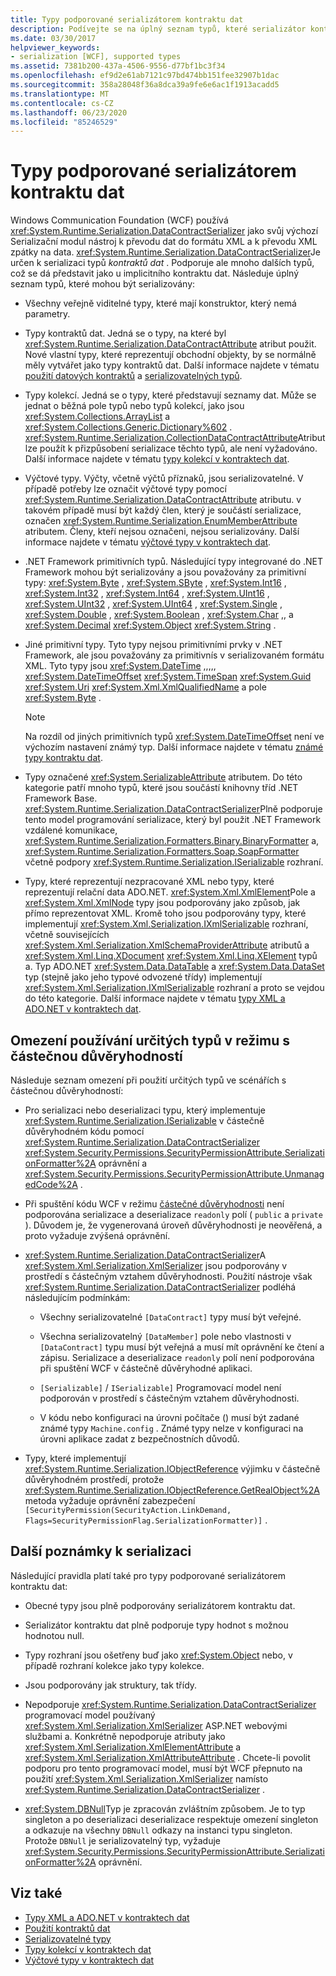 ```yaml
---
title: Typy podporované serializátorem kontraktu dat
description: Podívejte se na úplný seznam typů, které serializátor kontraktu dat WCF podporuje pro serializaci a deserializaci.
ms.date: 03/30/2017
helpviewer_keywords:
- serialization [WCF], supported types
ms.assetid: 7381b200-437a-4506-9556-d77bf1bc3f34
ms.openlocfilehash: ef9d2e61ab7121c97bd474bb151fee32907b1dac
ms.sourcegitcommit: 358a28048f36a8dca39a9fe6e6ac1f1913acadd5
ms.translationtype: MT
ms.contentlocale: cs-CZ
ms.lasthandoff: 06/23/2020
ms.locfileid: "85246529"
---
```

# <a name="types-supported-by-the-data-contract-serializer"></a>Typy podporované serializátorem kontraktu dat

Windows Communication Foundation (WCF) používá <xref:System.Runtime.Serialization.DataContractSerializer> jako svůj výchozí Serializační modul nástroj k převodu dat do formátu XML a k převodu XML zpátky na data. <xref:System.Runtime.Serialization.DataContractSerializer>Je určen k serializaci typů *kontraktů dat* . Podporuje ale mnoho dalších typů, což se dá představit jako u implicitního kontraktu dat. Následuje úplný seznam typů, které mohou být serializovány:

- Všechny veřejně viditelné typy, které mají konstruktor, který nemá parametry.

- Typy kontraktů dat. Jedná se o typy, na které byl <xref:System.Runtime.Serialization.DataContractAttribute> atribut použit. Nové vlastní typy, které reprezentují obchodní objekty, by se normálně měly vytvářet jako typy kontraktů dat. Další informace najdete v tématu [použití datových kontraktů](using-data-contracts.md) a [serializovatelných typů](serializable-types.md).

- Typy kolekcí. Jedná se o typy, které představují seznamy dat. Může se jednat o běžná pole typů nebo typů kolekcí, jako jsou <xref:System.Collections.ArrayList> a <xref:System.Collections.Generic.Dictionary%602> . <xref:System.Runtime.Serialization.CollectionDataContractAttribute>Atribut lze použít k přizpůsobení serializace těchto typů, ale není vyžadováno. Další informace najdete v tématu [typy kolekcí v kontraktech dat](collection-types-in-data-contracts.md).

- Výčtové typy. Výčty, včetně výčtů příznaků, jsou serializovatelné. V případě potřeby lze označit výčtové typy pomocí <xref:System.Runtime.Serialization.DataContractAttribute> atributu. v takovém případě musí být každý člen, který je součástí serializace, označen <xref:System.Runtime.Serialization.EnumMemberAttribute> atributem. Členy, kteří nejsou označeni, nejsou serializovány. Další informace najdete v tématu [výčtové typy v kontraktech dat](enumeration-types-in-data-contracts.md).

- .NET Framework primitivních typů. Následující typy integrované do .NET Framework mohou být serializovány a jsou považovány za primitivní typy: <xref:System.Byte> , <xref:System.SByte> , <xref:System.Int16> , <xref:System.Int32> , <xref:System.Int64> , <xref:System.UInt16> , <xref:System.UInt32> , <xref:System.UInt64> , <xref:System.Single> , <xref:System.Double> , <xref:System.Boolean> , <xref:System.Char> ,, a <xref:System.Decimal> <xref:System.Object> <xref:System.String> .

- Jiné primitivní typy. Tyto typy nejsou primitivními prvky v .NET Framework, ale jsou považovány za primitivnís v serializovaném formátu XML. Tyto typy jsou <xref:System.DateTime> ,,,,, <xref:System.DateTimeOffset> <xref:System.TimeSpan> <xref:System.Guid> <xref:System.Uri> <xref:System.Xml.XmlQualifiedName> a pole <xref:System.Byte> .

  > [!NOTE]
  > Na rozdíl od jiných primitivních typů <xref:System.DateTimeOffset> není ve výchozím nastavení známý typ. Další informace najdete v tématu [známé typy kontraktu dat](data-contract-known-types.md).

- Typy označené <xref:System.SerializableAttribute> atributem. Do této kategorie patří mnoho typů, které jsou součástí knihovny tříd .NET Framework Base. <xref:System.Runtime.Serialization.DataContractSerializer>Plně podporuje tento model programování serializace, který byl použit .NET Framework vzdálené komunikace, <xref:System.Runtime.Serialization.Formatters.Binary.BinaryFormatter> a, <xref:System.Runtime.Serialization.Formatters.Soap.SoapFormatter> včetně podpory <xref:System.Runtime.Serialization.ISerializable> rozhraní.

- Typy, které reprezentují nezpracované XML nebo typy, které reprezentují relační data ADO.NET. <xref:System.Xml.XmlElement>Pole a <xref:System.Xml.XmlNode> typy jsou podporovány jako způsob, jak přímo reprezentovat XML. Kromě toho jsou podporovány typy, které implementují <xref:System.Xml.Serialization.IXmlSerializable> rozhraní, včetně souvisejících <xref:System.Xml.Serialization.XmlSchemaProviderAttribute> atributů a <xref:System.Xml.Linq.XDocument> <xref:System.Xml.Linq.XElement> typů a. Typ ADO.NET <xref:System.Data.DataTable> a <xref:System.Data.DataSet> typ (stejně jako jeho typové odvozené třídy) implementují <xref:System.Xml.Serialization.IXmlSerializable> rozhraní a proto se vejdou do této kategorie. Další informace najdete v tématu [typy XML a ADO.NET v kontraktech dat](xml-and-ado-net-types-in-data-contracts.md).

## <a name="limitations-of-using-certain-types-in-partial-trust-mode"></a>Omezení používání určitých typů v režimu s částečnou důvěryhodností

Následuje seznam omezení při použití určitých typů ve scénářích s částečnou důvěryhodností:

- Pro serializaci nebo deserializaci typu, který implementuje <xref:System.Runtime.Serialization.ISerializable> v částečně důvěryhodném kódu pomocí <xref:System.Runtime.Serialization.DataContractSerializer> <xref:System.Security.Permissions.SecurityPermissionAttribute.SerializationFormatter%2A> oprávnění a <xref:System.Security.Permissions.SecurityPermissionAttribute.UnmanagedCode%2A> .

- Při spuštění kódu WCF v režimu [částečné důvěryhodnosti](partial-trust.md) není podporována serializace a deserializace `readonly` polí ( `public` a `private` ). Důvodem je, že vygenerovaná úroveň důvěryhodnosti je neověřená, a proto vyžaduje zvýšená oprávnění.

- <xref:System.Runtime.Serialization.DataContractSerializer>A <xref:System.Xml.Serialization.XmlSerializer> jsou podporovány v prostředí s částečným vztahem důvěryhodnosti. Použití nástroje však <xref:System.Runtime.Serialization.DataContractSerializer> podléhá následujícím podmínkám:

  - Všechny serializovatelné `[DataContract]` typy musí být veřejné.

  - Všechna serializovatelný `[DataMember]` pole nebo vlastnosti v `[DataContract]` typu musí být veřejná a musí mít oprávnění ke čtení a zápisu. Serializace a deserializace `readonly` polí není podporována při spuštění WCF v částečně důvěryhodné aplikaci.

  - `[Serializable]` / `ISerializable]` Programovací model není podporován v prostředí s částečným vztahem důvěryhodnosti.

  - V kódu nebo konfiguraci na úrovni počítače () musí být zadané známé typy `Machine.config` . Známé typy nelze v konfiguraci na úrovni aplikace zadat z bezpečnostních důvodů.

- Typy, které implementují <xref:System.Runtime.Serialization.IObjectReference> výjimku v částečně důvěryhodném prostředí, protože <xref:System.Runtime.Serialization.IObjectReference.GetRealObject%2A> metoda vyžaduje oprávnění zabezpečení `[SecurityPermission(SecurityAction.LinkDemand, Flags=SecurityPermissionFlag.SerializationFormatter)]` .

## <a name="additional-notes-on-serialization"></a>Další poznámky k serializaci

Následující pravidla platí také pro typy podporované serializátorem kontraktu dat:

- Obecné typy jsou plně podporovány serializátorem kontraktu dat.

- Serializátor kontraktu dat plně podporuje typy hodnot s možnou hodnotou null.

- Typy rozhraní jsou ošetřeny buď jako <xref:System.Object> nebo, v případě rozhraní kolekce jako typy kolekce.

- Jsou podporovány jak struktury, tak třídy.

- Nepodporuje <xref:System.Runtime.Serialization.DataContractSerializer> programovací model používaný <xref:System.Xml.Serialization.XmlSerializer> ASP.NET webovými službami a. Konkrétně nepodporuje atributy jako <xref:System.Xml.Serialization.XmlElementAttribute> a <xref:System.Xml.Serialization.XmlAttributeAttribute> . Chcete-li povolit podporu pro tento programovací model, musí být WCF přepnuto na použití <xref:System.Xml.Serialization.XmlSerializer> namísto <xref:System.Runtime.Serialization.DataContractSerializer> .

- <xref:System.DBNull>Typ je zpracován zvláštním způsobem. Je to typ singleton a po deserializaci deserializace respektuje omezení singleton a odkazuje na všechny `DBNull` odkazy na instanci typu singleton. Protože `DBNull` je serializovatelný typ, vyžaduje <xref:System.Security.Permissions.SecurityPermissionAttribute.SerializationFormatter%2A> oprávnění.

## <a name="see-also"></a>Viz také

- [Typy XML a ADO.NET v kontraktech dat](xml-and-ado-net-types-in-data-contracts.md)
- [Použití kontraktů dat](using-data-contracts.md)
- [Serializovatelné typy](serializable-types.md)
- [Typy kolekcí v kontraktech dat](collection-types-in-data-contracts.md)
- [Výčtové typy v kontraktech dat](enumeration-types-in-data-contracts.md)

